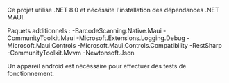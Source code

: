 Ce projet utilise .NET 8.0 et nécéssite l'installation des dépendances .NET MAUI.

Paquets additionnels :
	-BarcodeScanning.Native.Maui
	-CommunityToolkit.Maui
	-Microsoft.Extensions.Logging.Debug
	-Microsoft.Maui.Controls
	-Microsoft.Maui.Controls.Compatibility
	-RestSharp
	-CommunityToolkit.Mvvm
	-Newtonsoft.Json


Un appareil android est nécéssaire pour effectuer des tests de fonctionnement.
